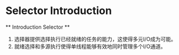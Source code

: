 Selector Introduction
================

** Introduction Selector **

1. 选择器提供选择执行已经就绪的任务的能力，这使得多元I/O成为可能。
2. 就绪选择和多源执行使得单线程能够有效地同时管理多个I/O通道。
